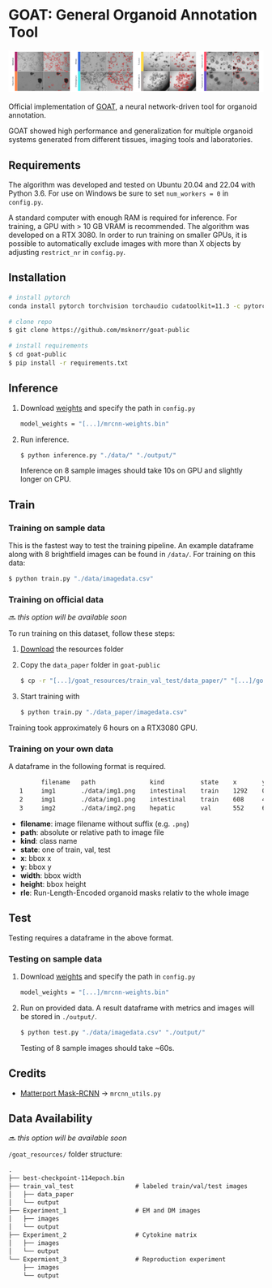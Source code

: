 # GOAT: General Organoid Annotation Tool
![Test Image 1](goat/plot.png)
<br /><br />Official implementation of [GOAT](https://www.biorxiv.org/content/10.1101/2022.09.06.506648v1.full), a neural network-driven tool for organoid annotation.

GOAT showed high performance and generalization for multiple organoid systems generated
from different tissues, imaging tools and laboratories.



## Requirements

The algorithm was developed and tested on Ubuntu 20.04 and 22.04 with Python 3.6.
For use on Windows be sure to set `num_workers = 0` in `config.py`.

A standard computer with enough RAM is required for inference. For training, a GPU with > 10 GB VRAM is recommended. The algorithm was developed on a RTX 3080. In order to run training on smaller GPUs, it is possible to automatically exclude images with more than X objects by adjusting `restrict_nr` in `config.py`.  

## Installation
```sh
# install pytorch
conda install pytorch torchvision torchaudio cudatoolkit=11.3 -c pytorch
```
```sh
# clone repo
$ git clone https://github.com/msknorr/goat-public
```
```sh
# install requirements
$ cd goat-public
$ pip install -r requirements.txt
```
## Inference

1. Download [weights](https://drive.google.com/file/d/1AcrYCBR5-kg91C61boj221t1X_SVX8Hv/view?usp=sharing) and specify the path in `config.py`
   ```sh
   model_weights = "[...]/mrcnn-weights.bin"
   ```
2. Run inference. 
   ```sh
   $ python inference.py "./data/" "./output/"
   ```
   Inference on 8 sample images should take 10s on GPU and slightly longer on CPU. 
## Train
###  Training on sample data
This is the fastest way to test the training pipeline.
An example dataframe along with 8 brightfield images can be found in ``/data/``.
For training on this data:
   ```sh
   $ python train.py "./data/imagedata.csv"
   ``` 

###
###  Training on official data 
:soon: *this option will be available soon*

To run training on this dataset, follow these steps:
1. [Download](https://zenodo.org/) the resources folder
2. Copy the `data_paper` folder in `goat-public`
     ```sh
   $ cp -r "[...]/goat_resources/train_val_test/data_paper/" "[...]/goat-public/data_paper/"
   ``` 
3. Start training with

   ```sh
   $ python train.py "./data_paper/imagedata.csv"
   ``` 
Training took approximately 6 hours on a RTX3080 GPU.
###
###  Training on your own data
A dataframe in the following format is required.
   ```sh
            filename   path               kind          state    x       y     width   height   rle
      1     img1       ./data/img1.png    intestinal    train    1292    0     240     162      <...>
      2     img1       ./data/img1.png    intestinal    train    608     486   333     387      <...>
      3     img2       ./data/img2.png    hepatic       val      552     693   248     267      <...>
   ```
- <b>filename</b>: image filename without suffix (e.g. `.png`)
- <b>path</b>: absolute or relative path to image file
- <b>kind</b>: class name
- <b>state</b>: one of train, val, test
- <b>x</b>: bbox x
- <b>y</b>: bbox y
- <b>width</b>: bbox width
- <b>height</b>: bbox height
- <b>rle</b>: Run-Length-Encoded organoid masks relativ to the whole image

## Test
Testing requires a dataframe in the above format.
###  Testing on sample data

1. Download [weights](https://drive.google.com/file/d/1WvuRfUu613QLxJR2IOsH4wwWxuQ7TJ8p/view?usp=sharing) and specify the path in `config.py`
   ```sh
   model_weights = "[...]/mrcnn-weights.bin"
   ```
2. Run on provided data. A result dataframe with metrics and images will be stored in `./output/`.
   ```sh
   $ python test.py "./data/imagedata.csv" "./output/"
   ``` 
   Testing of 8 sample images should take ~60s.

   
## Credits
- [Matterport Mask-RCNN](https://github.com/matterport/Mask_RCNN) -> `mrcnn_utils.py`

## Data Availability
:soon: *this option will be available soon*

``/goat_resources/`` folder structure:

    .
    ├── best-checkpoint-114epoch.bin
    ├── train_val_test                 # labeled train/val/test images
    │   ├── data_paper  
    │   └── output
    ├── Experiment_1                   # EM and DM images
    │   ├── images  
    │   └── output 
    ├── Experiment_2                   # Cytokine matrix
    │   ├── images  
    │   └── output
    └── Expermient_3                   # Reproduction experiment
        ├── images  
        └── output
